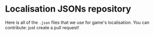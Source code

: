 # Localisation JSONs repository
Here is all of the `.json` files that we use for game's localisation.
You can contribute: just create a pull request!
